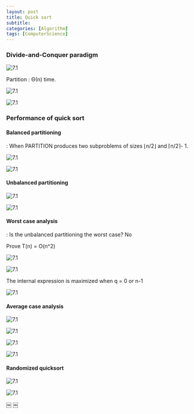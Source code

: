 ```yaml
---
layout: post
title: Quick sort
subtitle: 
categories: [Algorithm]
tags: [ComputerScience]
---
```


### Divide-and-Conquer paradigm 

![7.1](/assets/images/algorithm/6.1.png)

Partition : Θ(n) time. 

![7.1](/assets/images/algorithm/6.2.png)

![7.1](/assets/images/algorithm/6.3.png)


### Performance of quick sort

#### Balanced partitioning
: When PARTITION produces two subproblems of sizes ⌊n/2⌋ and ⌈n/2⌉- 1. 

![7.1](/assets/images/algorithm/6.4.png)

![7.1](/assets/images/algorithm/6.5.png)

#### Unbalanced partitioning

![7.1](/assets/images/algorithm/6.6.png)

![7.1](/assets/images/algorithm/6.7.png)


#### Worst case analysis
: Is the unbalanced partitioning the worst case?  No

Prove T(n) = O(n^2)

![7.1](/assets/images/algorithm/6.8.png)

![7.1](/assets/images/algorithm/6.9.png)

The internal expression is maximized when q = 0 or n-1 

![7.1](/assets/images/algorithm/6.10.png)


#### Average case analysis

![7.1](/assets/images/algorithm/6.11.png)

![7.1](/assets/images/algorithm/6.12.png)

![7.1](/assets/images/algorithm/6.13.png)

![7.1](/assets/images/algorithm/6.14.png)


#### Randomized quicksort 

![7.1](/assets/images/algorithm/6.15.png)

![7.1](/assets/images/algorithm/6.16.png)


￼
￼





